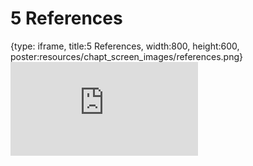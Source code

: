 # 5 References
 
{type: iframe, title:5 References, width:800, height:600, poster:resources/chapt_screen_images/references.png}
![](https://hutchdatascience.org/Overleaf_Tutorial/no_toc/references.html)
 

 
